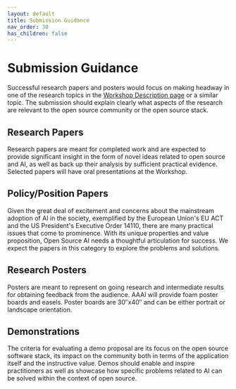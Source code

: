 ```yaml
---
layout: default
title: Submission Guidance
nav_order: 30
has_children: false
---
```



# Submission Guidance
Successful research papers and posters would focus on making headway in one of the research topics in the [Workshop Description page](https://the-ai-alliance.github.io/AAAI-25-Workshop-on-Open-Source-AI-for-Mainstream-Use/) or a similar topic. The submission should explain clearly what aspects of the research are relevant to the open source community or the open source stack.

## Research Papers
Research papers are meant for completed work and are expected to provide significant insight in the form of novel ideas related to open source and AI, as well as back up their analysis by sufficient practical evidence. Selected papers will have oral presentations at the Workshop.

## Policy/Position Papers
Given the great deal of excitement and concerns about the mainstream adoption of AI in the society, exemplified by the European Union's EU ACT and the US President's Executive Order 14110, there are many practical issues that come to prominence. With its unique properties and value proposition, Open Source AI needs a thoughtful  articulation for success. We expect the papers in this category to explore the problems and solutions.


## Research Posters
Posters are meant to represent on going research and intermediate results for obtaining feedback from the audience. AAAI will provide foam poster boards and easels. Poster boards are 30″x40″ and can be either portrait or landscape orientation.

## Demonstrations
The criteria for evaluating a demo proposal are  its focus on the open source software stack, its impact on the community both in terms of the application itself and the instructive value. Demos should enable and inspire practitioners as well as showcase how specific problems related to AI can be solved within the context of open source.
